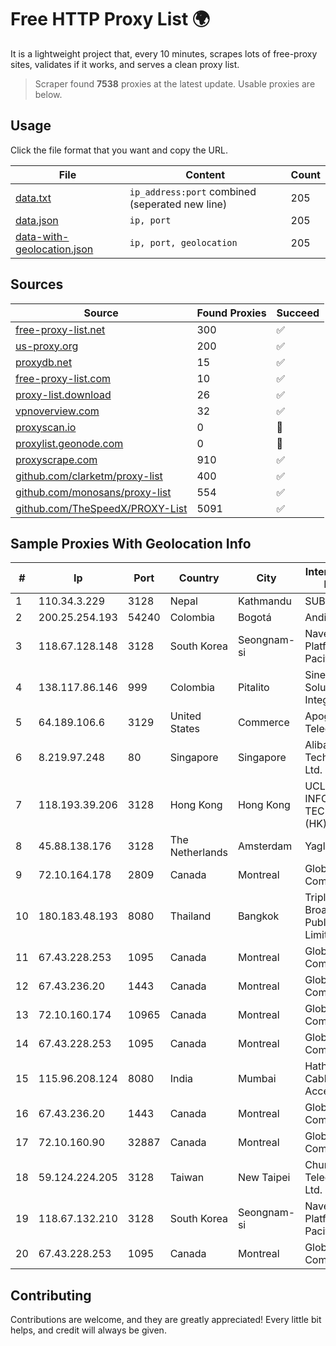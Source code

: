 
# Free HTTP Proxy List 🌍

It is a lightweight project that, every 10 minutes, scrapes lots of free-proxy sites, validates if it works, and serves a clean proxy list.


> Scraper found **7538** proxies at the latest update. Usable proxies are below.

## Usage

Click the file format that you want and copy the URL.


|File|Content|Count|
|----|-------|-----|
|[data.txt](https://raw.githubusercontent.com/themiralay/Proxy-List-World/master/data.txt)|`ip_address:port` combined (seperated new line)|205|
|[data.json](https://raw.githubusercontent.com/themiralay/Proxy-List-World/master/data.json)|`ip, port`|205|
|[data-with-geolocation.json](https://raw.githubusercontent.com/themiralay/Proxy-List-World/master/data-with-geolocation.json)|`ip, port, geolocation`|205|

## Sources

|Source|Found Proxies|Succeed|
|------|-------------|-------|
|[free-proxy-list.net](https://free-proxy-list.net)|300|✅|
|[us-proxy.org](https://www.us-proxy.org)|200|✅|
|[proxydb.net](http://proxydb.net)|15|✅|
|[free-proxy-list.com](https://free-proxy-list.com/?page=&port=&type%5B%5D=http&type%5B%5D=https&up_time=0&search=Search)|10|✅|
|[proxy-list.download](https://www.proxy-list.download/HTTP)|26|✅|
|[vpnoverview.com](https://vpnoverview.com/privacy/anonymous-browsing/free-proxy-servers)|32|✅|
|[proxyscan.io](https://www.proxyscan.io)|0|🚫|
|[proxylist.geonode.com](https://proxylist.geonode.com/api/proxy-list?limit=300&page=1&sort_by=lastChecked&sort_type=desc&protocols=http,https)|0|🚫|
|[proxyscrape.com](https://api.proxyscrape.com/v2/?request=displayproxies&protocol=http&timeout=10000&country=all&ssl=all&anonymity=all)|910|✅|
|[github.com/clarketm/proxy-list](https://raw.githubusercontent.com/clarketm/proxy-list/master/proxy-list-raw.txt)|400|✅|
|[github.com/monosans/proxy-list](https://raw.githubusercontent.com/monosans/proxy-list/main/proxies/http.txt)|554|✅|
|[github.com/TheSpeedX/PROXY-List](https://raw.githubusercontent.com/TheSpeedX/PROXY-List/master/http.txt)|5091|✅|


## Sample Proxies With Geolocation Info

|#|Ip|Port|Country|City|Internet Service Provider|
|-|--|----|-------|----|-------------------------|
|1|110.34.3.229|3128|Nepal|Kathmandu|SUBISU C7|
|2|200.25.254.193|54240|Colombia|Bogotá|Andinet ON Line|
|3|118.67.128.148|3128|South Korea|Seongnam-si|Naver Business Platform Asia Pacific Pte. Ltd.|
|4|138.117.86.146|999|Colombia|Pitalito|Sinergy Soluciones Integrales|
|5|64.189.106.6|3129|United States|Commerce|Apogee Telecom Inc.|
|6|8.219.97.248|80|Singapore|Singapore|Alibaba (US) Technology Co., Ltd.|
|7|118.193.39.206|3128|Hong Kong|Hong Kong|UCLOUD INFORMATION TECHNOLOGY (HK) LIMITED|
|8|45.88.138.176|3128|The Netherlands|Amsterdam|Yaglom Labs Ltd|
|9|72.10.164.178|2809|Canada|Montreal|GloboTech Communications|
|10|180.183.48.193|8080|Thailand|Bangkok|Triple T Broadband Public Company Limited|
|11|67.43.228.253|1095|Canada|Montreal|GloboTech Communications|
|12|67.43.236.20|1443|Canada|Montreal|GloboTech Communications|
|13|72.10.160.174|10965|Canada|Montreal|GloboTech Communications|
|14|67.43.228.253|1095|Canada|Montreal|GloboTech Communications|
|15|115.96.208.124|8080|India|Mumbai|Hathway IP over Cable Internet Access|
|16|67.43.236.20|1443|Canada|Montreal|GloboTech Communications|
|17|72.10.160.90|32887|Canada|Montreal|GloboTech Communications|
|18|59.124.224.205|3128|Taiwan|New Taipei|Chunghwa Telecom Co., Ltd.|
|19|118.67.132.210|3128|South Korea|Seongnam-si|Naver Business Platform Asia Pacific Pte. Ltd.|
|20|67.43.228.253|1095|Canada|Montreal|GloboTech Communications|



## Contributing

Contributions are welcome, and they are greatly appreciated! Every
little bit helps, and credit will always be given.

